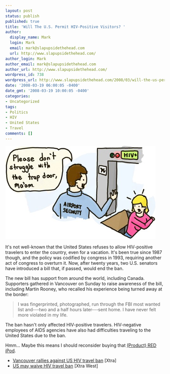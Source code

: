 ```yaml
---
layout: post
status: publish
published: true
title: 'Will The U.S. Permit HIV-Positive Visitors? '
author:
  display_name: Mark
  login: Mark
  email: mark@slapupsidethehead.com
  url: http://www.slapupsidethehead.com/
author_login: Mark
author_email: mark@slapupsidethehead.com
author_url: http://www.slapupsidethehead.com/
wordpress_id: 738
wordpress_url: http://www.slapupsidethehead.com/2008/03/will-the-us-permit-hiv-positive-visitors/
date: '2008-03-19 06:00:05 -0400'
date_gmt: '2008-03-19 10:00:05 -0400'
categories:
- Uncategorized
tags:
- Politics
- HIV
- United States
- Travel
comments: []
---
```

![HIV Travel Denied](/wp-content/media/2008/03/hiv-travel-denial.jpg)

It's not well-known that the United States refuses to allow HIV-positive travelers to enter the country, even for a vacation. It's been true since 1987 though, and the policy was codified by congress in 1993, requiring another act of congress to overturn it. Now, after twenty years, two U.S. senators have introduced a bill that, if passed, would end the ban.

The new bill has support from around the world, including Canada. Supporters gathered in Vancouver on Sunday to raise awareness of the bill, including Martin Rooney, who recalled his experience being turned away at the border:

> I was fingerprinted, photographed, run through the FBI most wanted list and---two and a half hours later---sent home. I have never felt more violated in my life.

The ban hasn't only affected HIV-positive travelers. HIV-negative employees of AIDS agencies have also had difficulties traveling to the United States due to the ban.

Hmm... Maybe this means I should reconsider buying that [(Product) RED](http://www.joinred.com/ "It is a worthwhile cause, but...") [iPod](http://www.joinred.com/products/apple/ "Maybe as long as I don't load it with any Madonna.").

- [Vancouver rallies against US HIV travel ban](http://www.xtra.ca/public/viewstory.aspx?AFF_TYPE=1&STORY_ID=4518&PUB_TEMPLATE_ID=1) [Xtra]
- [US may waive HIV travel ban](http://www.xtra.ca/public/viewstory.aspx?AFF_TYPE=4&STORY_ID=2518&PUB_TEMPLATE_ID=2) [Xtra West]

